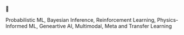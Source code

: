  👋 
 
 Probabilistic ML, Bayesian Inference, Reinforcement Learning, Physics-Informed ML, Geneartive AI, Multimodal, Meta and Transfer Learning


